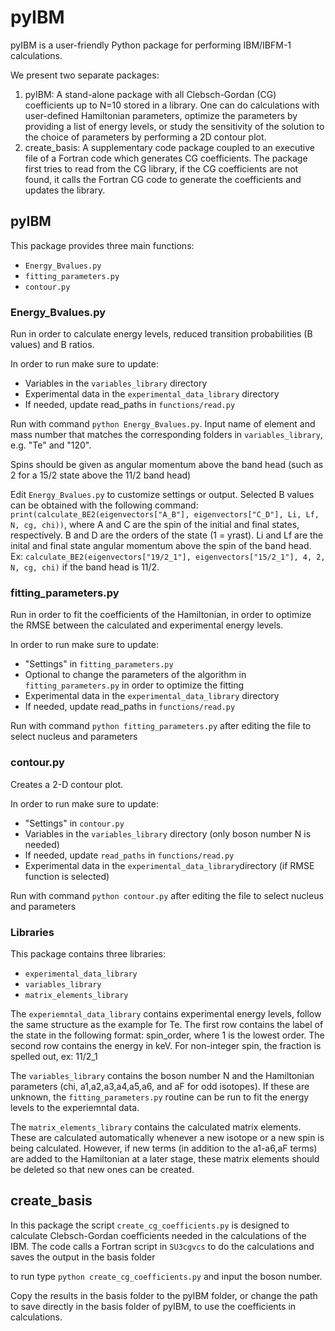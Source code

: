 # pyIBM
pyIBM is a user-friendly Python package for performing IBM/IBFM-1 calculations.

We present two separate packages:

1. pyIBM: A stand-alone package with all Clebsch-Gordan (CG) coefficients up to N=10 stored in a library. One can do calculations with user-defined Hamiltonian parameters, optimize the parameters by providing a list of energy levels, or study the sensitivity of the solution to the choice of parameters by performing a 2D contour plot.
2. create_basis: A supplementary code package coupled to an executive file of a Fortran code which generates CG coefficients. The package first tries to read from the CG library, if the CG coefficients are not found, it calls the Fortran CG code to generate the coefficients and updates the library.

## pyIBM
This package provides three main functions: 

- `Energy_Bvalues.py`
- `fitting_parameters.py` 
- `contour.py`

### Energy_Bvalues.py

Run in order to calculate energy levels, reduced transition probabilities (B values) and B ratios.

In order to run make sure to update:
- Variables in the `variables_library` directory
- Experimental data in the `experimental_data_library` directory
- If needed, update read_paths in `functions/read.py`

Run with command `python Energy_Bvalues.py`.
Input name of element and mass number that matches the corresponding folders in `variables_library`, e.g. "Te" and "120".

Spins should be given as angular momentum above the band head (such as 2 for a 15/2 state above the 11/2 band head)

Edit `Energy_Bvalues.py` to customize settings or output. Selected B values can be obtained with the following command:
`print(calculate_BE2(eigenvectors["A_B"], eigenvectors["C_D"], Li, Lf, N, cg, chi))`,
where A and C are the spin of the initial and final states, respectively. B and D are the orders of the state (1 = yrast).
Li and Lf are the inital and final state angular momentum above the spin of the band head.
Ex: `calculate_BE2(eigenvectors["19/2_1"], eigenvectors["15/2_1"], 4, 2, N, cg, chi)` if the band head is 11/2.

### fitting_parameters.py
        
Run in order to fit the coefficients of the Hamiltonian, in order to optimize the RMSE between the
calculated and experimental energy levels.

In order to run make sure to update:
- "Settings" in `fitting_parameters.py`
- Optional to change the parameters of the algorithm in `fitting_parameters.py` in order to optimize the fitting
- Experimental data in the `experimental_data_library` directory
- If needed, update read_paths in `functions/read.py`

Run with command `python fitting_parameters.py` after editing the file to select nucleus and parameters

### contour.py

Creates a 2-D contour plot.
 
In order to run make sure to update:
- "Settings" in `contour.py`
- Variables in the `variables_library` directory (only boson number N is needed)
- If needed, update `read_paths` in `functions/read.py`
- Experimental data in the `experimental_data_library`directory (if RMSE function is selected)

Run with command `python contour.py` after editing the file to select nucleus and parameters

### Libraries
This package contains three libraries:

- `experimental_data_library`
- `variables_library`
- `matrix_elements_library`

The `experiemntal_data_library` contains experimental energy levels, follow the same structure as the example for Te. The first row contains the label of the state in the following format: spin_order, where 1 is the lowest order.
The second row contains the energy in keV. For non-integer spin, the fraction is spelled out, ex: 11/2_1

The `variables_library` contains the boson number N and the Hamiltonian parameters (chi, a1,a2,a3,a4,a5,a6, and aF for odd isotopes). 
If these are unknown, the `fitting_parameters.py` routine can be run to fit the energy levels to the experiemntal data.

The `matrix_elements_library` contains the calculated matrix elements. These are calculated automatically whenever a new isotope or a new spin is being calculated.
However, if new terms (in addition to the a1-a6,aF terms) are added to the Hamiltonian at a later stage, these matrix elements should be deleted so that new ones can be created. 

## create_basis
In this package the script `create_cg_coefficients.py` is designed to calculate Clebsch-Gordan coefficients needed in the calculations of the IBM. 
The code calls a Fortran script in `SU3cgvcs` to do the calculations and saves the output in the basis folder

to run type `python create_cg_coefficients.py` and input the boson number.

Copy the results in the basis folder to the pyIBM folder, or change the path to save directly in the basis folder of pyIBM, to use the coefficients in calculations.
  


